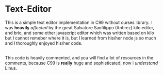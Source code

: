 # Text-Editor
This is a simple text editor implementation in C99 without curses library. I was **heavily** _affected_ by the great Salvatore Sanfilippo (Antirez) kilo editor, and bric, and some other javascript editor which was written based on kilo but I cannot remeber where it is, but I learned from his/her node js so much and I thoroughly enjoyed his/her code.</br></br>

This code is heavily commented, and you will find a lot of resources in the comments, because C99 is **really** huge and sophisticated, now I _understand_ Linus.
